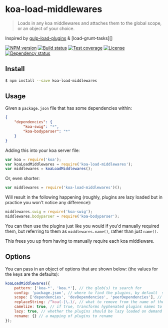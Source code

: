 # koa-load-middlewares

> Loads in any koa middlewares and attaches them to the global scope, or an object of your choice.

Inspired by [gulp-load-plugins][] & [load-grunt-tasks][]

[![NPM version][npm-img]][npm-url]
[![Build status][travis-img]][travis-url]
[![Test coverage][coveralls-img]][coveralls-url]
[![License][license-img]][license-url]
[![Dependency status][david-img]][david-url]

## Install

```sh
$ npm install --save koa-load-middlewares
```

## Usage

Given a `package.json` file that has some dependencies within:

```json
{
    "dependencies": {
        "koa-swig": "*",
        "koa-bodyparser": "*"
    }
}
```

Adding this into your koa server file:

```js
var koa = require('koa');
var koaLoadMiddlewares = require('koa-load-middlewares');
var middlewares = koaLoadMiddlewares();
```

Or, even shorter:

```js
var middlewares = require('koa-load-middlewares')();
```

Will result in the following happening (roughly, plugins are lazy loaded but in practice you won't notice any difference):

```js
middlewares.swig = require('koa-swig');
middlewares.bodyparser = require('koa-bodyparser');
```

You can then use the plugins just like you would if you'd manually required them, but referring to them as `middlewares.name()`, rather than just `name()`.

This frees you up from having to manually require each koa middleware.

## Options

You can pass in an object of options that are shown below: (the values for the keys are the defaults):

```js
koaLoadMiddlewares({
    pattern: ['koa-*', 'koa.*'], // the glob(s) to search for
    config: 'package.json', // where to find the plugins, by default  searched up from process.cwd() 
    scope: ['dependencies', 'devDependencies', 'peerDependencies'], // which keys in the config to look within
    replaceString: /^koa(-|\.)/, // what to remove from the name of the module when adding it to the context
    camelize: true, // if true, transforms hyphenated plugins names to camel case
    lazy: true, // whether the plugins should be lazy loaded on demand
    rename: {} // a mapping of plugins to rename
});
```


[npm-img]: https://img.shields.io/npm/v/koa-load-middlewares.svg?style=flat-square
[npm-url]: https://npmjs.org/package/koa-load-middlewares
[travis-img]: https://img.shields.io/travis/koa-modules/load-middlewares.svg?style=flat-square
[travis-url]: https://travis-ci.org/koa-modules/load-middlewares
[coveralls-img]: https://img.shields.io/coveralls/koa-modules/load-middlewares.svg?style=flat-square
[coveralls-url]: https://coveralls.io/r/koa-modules/load-middlewares?branch=master
[license-img]: https://img.shields.io/badge/license-MIT-green.svg?style=flat-square
[license-url]: LICENSE
[david-img]: https://img.shields.io/david/koa-modules/load-middlewares.svg?style=flat-square
[david-url]: https://david-dm.org/koa-modules/load-middlewares
[gulp-load-plugins]: https://github.com/jackfranklin/gulp-load-plugins
[load-grunt-plugins]: https://github.com/sindresorhus/load-grunt-tasks
